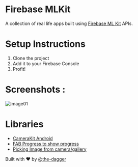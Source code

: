 # Firebase MLKit
A collection of real life apps built using [Firebase ML Kit](https://firebase.google.com/products/ml-kit/) APIs.

# Setup Instructions

1. Clone the project
2. Add it to your Firebase Console
3. Profit!

# Screenshots : 
![image01](https://raw.githubusercontent.com/the-dagger/MLKitAndroid/master/art/screen01.png)

# Libraries

* [CameraKit Android](https://github.com/CameraKit/camerakit-android)
* [FAB Progress to show progress](https://github.com/JorgeCastilloPrz/FABProgressCircle)
* [Picking Image from camera/gallery](https://github.com/jkwiecien/EasyImage)

Built with ❤️ by [@the-dagger](https://github.com/the-dagger)
